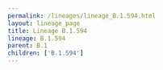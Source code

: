 ```yaml
---
permalink: /lineages/lineage_B.1.594.html
layout: lineage_page
title: Lineage B.1.594
lineage: B.1.594
parent: B.1
children: ['B.1.594']
---
```

